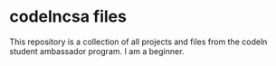 # codelncsa files
This repository is a collection of all projects and files from the codeln student ambassador program.  I am a  beginner.